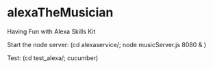 # alexaTheMusician
Having Fun with Alexa Skills Kit

Start the node server:
(cd alexaservice/; node musicServer.js 8080 & )

Test:
(cd test_alexa/; cucumber)
